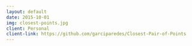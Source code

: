 ```yaml
---
layout: default
date: 2015-10-01
img: closest-points.jpg
client: Personal
client-link: https://github.com/garciparedes/Closest-Pair-of-Points
---
```

